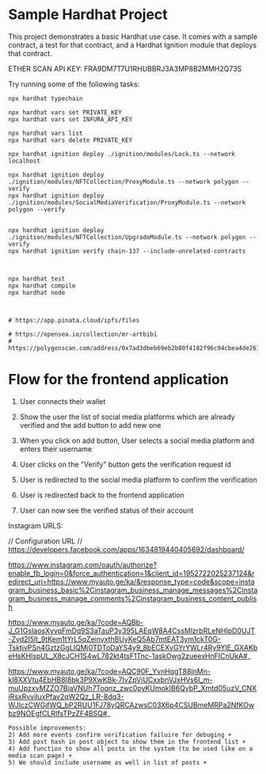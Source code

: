 # Sample Hardhat Project

This project demonstrates a basic Hardhat use case. It comes with a sample contract, a test for that contract, and a Hardhat Ignition module that deploys that contract.

ETHER SCAN API KEY: FRA9DM7T7U1RHUBBRJ3A3MP8B2MMH2Q73S

Try running some of the following tasks:

```shell
npx hardhat typechain

npx hardhat vars set PRIVATE_KEY
npx hardhat vars set INFURA_API_KEY

npx hardhat vars list
npx hardhat vars delete PRIVATE_KEY

npx hardhat ignition deploy ./ignition/modules/Lock.ts --network localhost

npx hardhat ignition deploy ./ignition/modules/NFTCollection/ProxyModule.ts --network polygon --verify
npx hardhat ignition deploy ./ignition/modules/SocialMediaVerification/ProxyModule.ts --network polygon --verify


npx hardhat ignition deploy ./ignition/modules/NFTCollection/UpgradeModule.ts --network polygon --verify
npx hardhat ignition verify chain-137 --include-unrelated-contracts



npx hardhat test
npx hardhat compile
npx hardhat node



# https://app.pinata.cloud/ipfs/files

# https://opensea.io/collection/mr-artbibi
# https://polygonscan.com/address/0x7ad3dbeb69eb2b80f4182f96c94cbea4de267e9c
```

# Flow for the frontend application

1. User connects their wallet
2. Show the user the list of social media platforms which are already verified and the add button to add new one

3. When you click on add button, User selects a social media platform and enters their username
4. User clicks on the "Verify" button gets the verification request id
5. User is redirected to the social media platform to confirm the verification
6. User is redirected back to the frontend application
7. User can now see the verified status of their account

Instagram URLS:

// Configuration URL
// https://developers.facebook.com/apps/1634819440405692/dashboard/

https://www.instagram.com/oauth/authorize?enable_fb_login=0&force_authentication=1&client_id=1952722025237124&redirect_uri=https://www.myauto.ge/ka/&response_type=code&scope=instagram_business_basic%2Cinstagram_business_manage_messages%2Cinstagram_business_manage_comments%2Cinstagram_business_content_publish

https://www.myauto.ge/ka/?code=AQBb-J_G1GsIaosXyvqFmDq9S3aTauP3y395LAEqW8A4CssMlzrbRLeNHIpD0UJT-Zyd2I5lt_9tKem1tYrL5qZeinyxthBUyKeQ5Ab7mtEAT3ym1ckT0G-TsktjvPSn4GztzGgLlQMj0TDToDaYS4y9_8bECEXvGYrYWLr4Ry9YIE_GXAKbeHsKHlspUL_X8cJCH1S4wL782kt4tsF1Tnc-1askOwg2zueexHnFICnUkA#_

https://www.myauto.ge/ka/?code=AQC90F_YvnHqgT88jnMn-kl8XXVtu4EbHB8I8bk3P9XwKBk-7IvZpViUCxxbnVJxHVs6I_m-muUpzxvMZZO7BiaVNUh7Toqnz_zwc0pyKUmokIB6QybP_Xmtd05uzV_CNXiRsxRvviIuxPfav2qW2Qz_LR-8dq3-WJIczCWGjfWQ_bP2RUU1FJ78yQRCAzwsC03X6p4CSUBmeMRPa2NfKOwbz9NOEgfCLRIfsTPzZF4BSQ#_

```
Possible improvements:
2) Add more events confirm verification failuire for debuging + 
3) Add post hash in post object to show them in the frontend list + 
4) Add function to show all posts in the system (to be used like on a media scan page) + 
5) We should include username as well in list of posts + 
```
